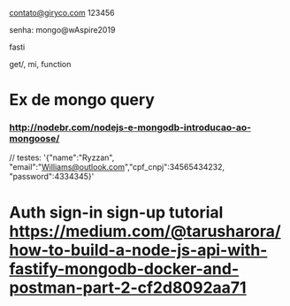 contato@giryco.com 123456

senha:
mongo@wAspire2019


fasti

get/, mi, function

# Ex de mongo query
### http://nodebr.com/nodejs-e-mongodb-introducao-ao-mongoose/

 //  testes: '{"name":"Ryzzan", "email":"Williams@outlook.com","cpf_cnpj":34565434232, "password":4334345}'

 Auth sign-in sign-up tutorial
 https://medium.com/@tarusharora/how-to-build-a-node-js-api-with-fastify-mongodb-docker-and-postman-part-2-cf2d8092aa71
=======

